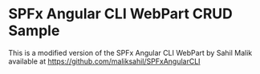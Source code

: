 # SPFx Angular CLI WebPart CRUD Sample

This is a modified version of the SPFx Angular CLI WebPart by Sahil Malik available at https://github.com/maliksahil/SPFxAngularCLI





